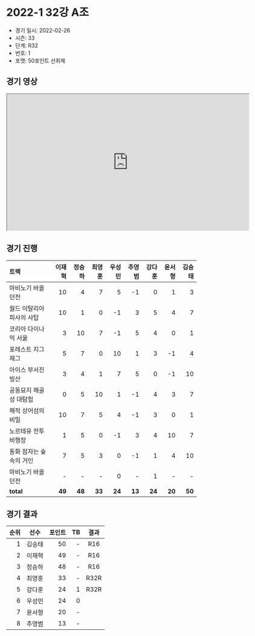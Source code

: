 # 2022-1 32강 A조

- 경기 일시: 2022-02-26
- 시즌: 33
- 단계: R32
- 번호: 1
- 포맷: 50포인트 선취제





## 경기 영상
<iframe width="640" height="360"
src="https://www.youtube.com/embed/l24ZClPBQ3I">
</iframe>

## 경기 진행

| 트랙 | 이재혁 | 정승하 | 최영훈 | 우성민 | 추영범 | 강다훈 | 윤서형 | 김승태 |
|:---|---:|---:|---:|---:|---:|---:|---:|---:|
| 마비노기 바올 던전 | 10 | 4 | 7 | 5 | -1 | 0 | 1 | 3 |
| 월드 이탈리아 피사의 사탑 | 10 | 1 | 0 | -1 | 3 | 5 | 4 | 7 |
| 코리아 다이나믹 서울 | 3 | 10 | 7 | -1 | 5 | 4 | 0 | 1 |
| 포레스트 지그재그 | 5 | 7 | 0 | 10 | 1 | 3 | -1 | 4 |
| 아이스 부서진 빙산 | 3 | 4 | 1 | 7 | 5 | 0 | -1 | 10 |
| 공동묘지 해골성 대탐험 | 0 | 5 | 10 | 1 | -1 | 4 | 3 | 7 |
| 해적 상어섬의 비밀 | 10 | 7 | 5 | 4 | -1 | 3 | 0 | 1 |
| 노르테유 전투비행장 | 1 | 5 | 0 | -1 | 3 | 4 | 10 | 7 |
| 동화 잠자는 숲속의 거인 | 7 | 5 | 3 | 0 | -1 | 1 | 4 | 10 |
| 마비노기 바올 던전 | - | - | - | 0 | - | 1 | - | - |
| __total__ | __49__ | __48__ | __33__ | __24__ | __13__ | __24__ | __20__ | __50__ |




## 경기 결과

| 순위 | 선수 | 포인트 | TB | 결과 |
|---:|:---:|---:|---:|:---:|
| 1 | 김승태 | 50 | - | R16 |
| 2 | 이재혁 | 49 | - | R16 |
| 3 | 정승하 | 48 | - | R16 |
| 4 | 최영훈 | 33 | - | R32R |
| 5 | 강다훈 | 24 | 1 | R32R |
| 6 | 우성민 | 24 | 0 |  |
| 7 | 윤서형 | 20 | - |  |
| 8 | 추영범 | 13 | - |  |

